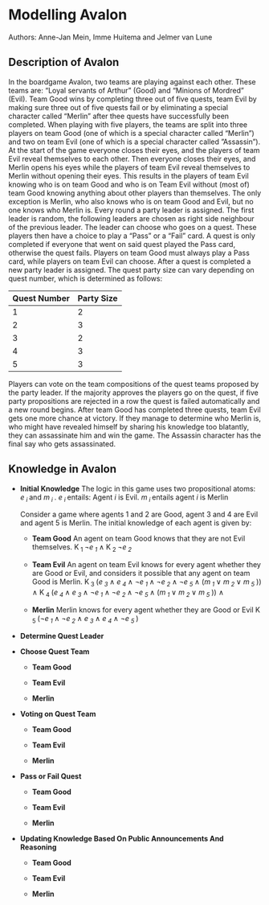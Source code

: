 # Modelling Avalon

Authors: Anne-Jan Mein, Imme Huitema and Jelmer van Lune

## Description of Avalon

In the boardgame Avalon, two teams are playing against each other. These
teams are: “Loyal servants of Arthur” (Good) and “Minions of Mordred” (Evil).
Team Good wins by completing three out of five quests, team Evil by making
sure three out of five quests fail or by eliminating a special character called
“Merlin” after thee quests have successfully been completed.
When playing with five players, the teams are split into three players on team
Good (one of which is a special character called “Merlin”) and two on team Evil
(one of which is a special character called ”Assassin”). At the start of the game
everyone closes their eyes, and the players of team Evil reveal themselves to
each other. Then everyone closes their eyes, and Merlin opens his eyes while
the players of team Evil reveal themselves to Merlin without opening their eyes.
This results in the players of team Evil knowing who is on team Good and who
is on Team Evil without (most of) team Good knowing anything about other
players than themselves. The only exception is Merlin, who also knows who is
on team Good and Evil, but no one knows who Merlin is.
Every round a party leader is assigned. The first leader is random, the
following leaders are chosen as right side neighbour of the previous leader. The
leader can choose who goes on a quest. These players then have a choice to
play a “Pass” or a “Fail” card. A quest is only completed if everyone that went
on said quest played the Pass card, otherwise the quest fails. Players on team
Good must always play a Pass card, while players on team Evil can choose.
After a quest is completed a new party leader is assigned. The quest party size
can vary depending on quest number, which is determined as follows:

**Quest Number**  | **Party Size**
-------------     | -------------
1                 | 2
2                 | 3
3                 | 2
4                 | 3
5                 | 3

Players can vote on the team compositions of the quest teams proposed by
the party leader. If the majority approves the players go on the quest, if five
party propositions are rejected in a row the quest is failed automatically and a
new round begins.
After team Good has completed three quests, team Evil gets one more chance
at victory. If they manage to determine who Merlin is, who might have revealed
himself by sharing his knowledge too blatantly, they can assassinate him and
win the game. The Assassin character has the final say who gets assassinated.


## Knowledge in Avalon

- **Initial Knowledge**
  The logic in this game uses two propositional atoms: *e<sub> i </sub>* and *m<sub> i </sub>*. *e<sub> i </sub>* entails:
  Agent *i* is Evil. *m<sub> i </sub>* entails agent *i* is Merlin

  Consider a game where agents 1 and 2 are Good, agent 3 and 4 are Evil
  and agent 5 is Merlin. The initial knowledge of each agent is given by:

  - **Team Good**
    An agent on team Good knows that they are not Evil themselves.
    K<sub> 1 </sub> ¬*e<sub> 1 </sub>* ∧ K<sub> 2 </sub> ¬*e<sub> 2 </sub>*

  - **Team Evil**
    An agent on team Evil knows for every agent whether they are Good
    or Evil, and considers it possible that any agent on team Good is
    Merlin.
    K<sub> 3 </sub> (*e<sub> 3 </sub>* ∧ *e<sub> 4 </sub>* ∧ ¬*e<sub> 1 </sub>* ∧ ¬*e<sub> 2 </sub>* ∧ ¬*e<sub> 5 </sub>* ∧ (*m<sub> 1 </sub>* ∨ *m<sub> 2 </sub>* ∨ *m<sub> 5 </sub>*)) ∧
    K<sub> 4 </sub> (*e<sub> 4 </sub>* ∧ *e<sub> 3 </sub>* ∧ ¬*e<sub> 1 </sub>* ∧ ¬*e<sub> 2 </sub>* ∧ ¬*e<sub> 5 </sub>* ∧ (*m<sub> 1 </sub>* ∨ *m<sub> 2 </sub>* ∨ *m<sub> 5 </sub>*)) ∧
  - **Merlin**
    Merlin knows for every agent whether they are Good or Evil
    K<sub> 5 </sub> (¬*e<sub> 1 </sub>* ∧ ¬*e<sub> 2 </sub>* ∧ *e<sub> 3 </sub>* ∧ *e<sub> 4 </sub>* ∧ ¬*e<sub> 5 </sub>*)
- **Determine Quest Leader**

- **Choose Quest Team**
  - **Team Good**

  - **Team Evil**

  - **Merlin**

- **Voting on Quest Team**
  - **Team Good**

  - **Team Evil**

  - **Merlin**

- **Pass or Fail Quest**
  - **Team Good**

  - **Team Evil**

  - **Merlin**

- **Updating Knowledge Based On Public Announcements And Reasoning**
  - **Team Good**

  - **Team Evil**

  - **Merlin**
